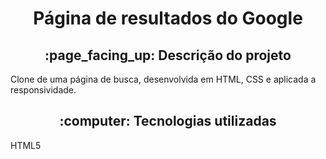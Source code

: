 <h1 align="center">Página de resultados do Google</h1>
<h2 align="center">:page_facing_up: Descrição do projeto</h2>
<p>Clone de uma página de busca, desenvolvida em HTML, CSS e aplicada a responsividade.

<br>
<h2 align="center"> :computer: Tecnologias utilizadas </h2>
<p>HTML5</p>
